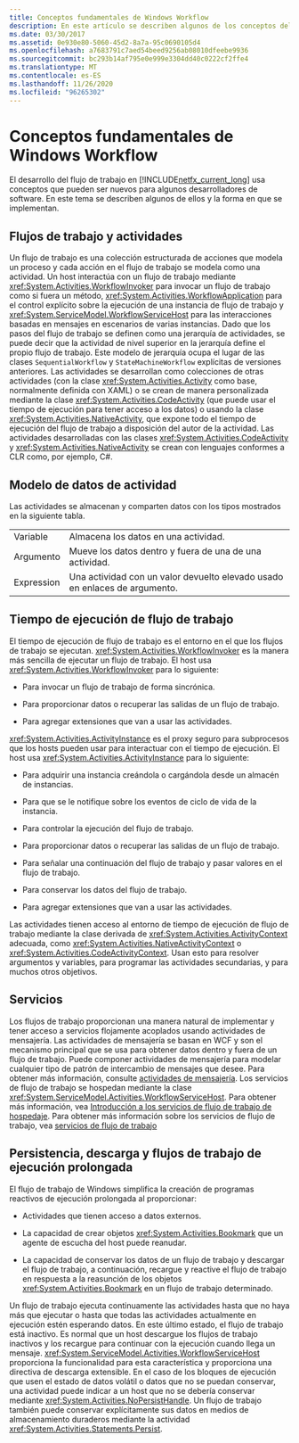 ```yaml
---
title: Conceptos fundamentales de Windows Workflow
description: En este artículo se describen algunos de los conceptos del desarrollo de flujos de trabajo en el .NET Framework 4.6.1 que pueden ser desconocidos para algunos desarrolladores.
ms.date: 03/30/2017
ms.assetid: 0e930e80-5060-45d2-8a7a-95c0690105d4
ms.openlocfilehash: a7683791c7aed54beed9256ab08010dfeebe9936
ms.sourcegitcommit: bc293b14af795e0e999e3304dd40c0222cf2ffe4
ms.translationtype: MT
ms.contentlocale: es-ES
ms.lasthandoff: 11/26/2020
ms.locfileid: "96265302"
---
```

# <a name="fundamental-windows-workflow-concepts"></a>Conceptos fundamentales de Windows Workflow

El desarrollo del flujo de trabajo en [!INCLUDE[netfx_current_long](../../../includes/netfx-current-long-md.md)] usa conceptos que pueden ser nuevos para algunos desarrolladores de software. En este tema se describen algunos de ellos y la forma en que se implementan.  
  
## <a name="workflows-and-activities"></a>Flujos de trabajo y actividades  

 Un flujo de trabajo es una colección estructurada de acciones que modela un proceso y cada acción en el flujo de trabajo se modela como una actividad. Un host interactúa con un flujo de trabajo mediante <xref:System.Activities.WorkflowInvoker> para invocar un flujo de trabajo como si fuera un método, <xref:System.Activities.WorkflowApplication> para el control explícito sobre la ejecución de una instancia de flujo de trabajo y <xref:System.ServiceModel.WorkflowServiceHost> para las interacciones basadas en mensajes en escenarios de varias instancias. Dado que los pasos del flujo de trabajo se definen como una jerarquía de actividades, se puede decir que la actividad de nivel superior en la jerarquía define el propio flujo de trabajo. Este modelo de jerarquía ocupa el lugar de las clases `SequentialWorkflow` y `StateMachineWorkflow` explícitas de versiones anteriores. Las actividades se desarrollan como colecciones de otras actividades (con la clase <xref:System.Activities.Activity> como base, normalmente definida con XAML) o se crean de manera personalizada mediante la clase <xref:System.Activities.CodeActivity> (que puede usar el tiempo de ejecución para tener acceso a los datos) o usando la clase <xref:System.Activities.NativeActivity>, que expone todo el tiempo de ejecución del flujo de trabajo a disposición del autor de la actividad. Las actividades desarrolladas con las clases <xref:System.Activities.CodeActivity> y <xref:System.Activities.NativeActivity> se crean con lenguajes conformes a CLR como, por ejemplo, C#.  
  
## <a name="activity-data-model"></a>Modelo de datos de actividad  

 Las actividades se almacenan y comparten datos con los tipos mostrados en la siguiente tabla.  
  
|||  
|-|-|  
|Variable|Almacena los datos en una actividad.|  
|Argumento|Mueve los datos dentro y fuera de una de una actividad.|  
|Expression|Una actividad con un valor devuelto elevado usado en enlaces de argumento.|  
  
## <a name="workflow-runtime"></a>Tiempo de ejecución de flujo de trabajo  

 El tiempo de ejecución de flujo de trabajo es el entorno en el que los flujos de trabajo se ejecutan. <xref:System.Activities.WorkflowInvoker> es la manera más sencilla de ejecutar un flujo de trabajo. El host usa <xref:System.Activities.WorkflowInvoker> para lo siguiente:  
  
- Para invocar un flujo de trabajo de forma sincrónica.  
  
- Para proporcionar datos o recuperar las salidas de un flujo de trabajo.  
  
- Para agregar extensiones que van a usar las actividades.  
  
 <xref:System.Activities.ActivityInstance> es el proxy seguro para subprocesos que los hosts pueden usar para interactuar con el tiempo de ejecución. El host usa <xref:System.Activities.ActivityInstance> para lo siguiente:  
  
- Para adquirir una instancia creándola o cargándola desde un almacén de instancias.  
  
- Para que se le notifique sobre los eventos de ciclo de vida de la instancia.  
  
- Para controlar la ejecución del flujo de trabajo.  
  
- Para proporcionar datos o recuperar las salidas de un flujo de trabajo.  
  
- Para señalar una continuación del flujo de trabajo y pasar valores en el flujo de trabajo.  
  
- Para conservar los datos del flujo de trabajo.  
  
- Para agregar extensiones que van a usar las actividades.  
  
 Las actividades tienen acceso al entorno de tiempo de ejecución de flujo de trabajo mediante la clase derivada de <xref:System.Activities.ActivityContext> adecuada, como <xref:System.Activities.NativeActivityContext> o <xref:System.Activities.CodeActivityContext>. Usan esto para resolver argumentos y variables, para programar las actividades secundarias, y para muchos otros objetivos.  
  
## <a name="services"></a>Servicios  

 Los flujos de trabajo proporcionan una manera natural de implementar y tener acceso a servicios flojamente acoplados usando actividades de mensajería. Las actividades de mensajería se basan en WCF y son el mecanismo principal que se usa para obtener datos dentro y fuera de un flujo de trabajo. Puede componer actividades de mensajería para modelar cualquier tipo de patrón de intercambio de mensajes que desee. Para obtener más información, consulte [actividades de mensajería](../wcf/feature-details/messaging-activities.md). Los servicios de flujo de trabajo se hospedan mediante la clase <xref:System.ServiceModel.Activities.WorkflowServiceHost>. Para obtener más información, vea [Introducción a los servicios de flujo de trabajo de hospedaje](../wcf/feature-details/hosting-workflow-services-overview.md). Para obtener más información sobre los servicios de flujo de trabajo, vea [servicios de flujo de trabajo](../wcf/feature-details/workflow-services.md)  
  
## <a name="persistence-unloading-and-long-running-workflows"></a>Persistencia, descarga y flujos de trabajo de ejecución prolongada  

 El flujo de trabajo de Windows simplifica la creación de programas reactivos de ejecución prolongada al proporcionar:  
  
- Actividades que tienen acceso a datos externos.  
  
- La capacidad de crear objetos <xref:System.Activities.Bookmark> que un agente de escucha del host puede reanudar.  
  
- La capacidad de conservar los datos de un flujo de trabajo y descargar el flujo de trabajo, a continuación, recargue y reactive el flujo de trabajo en respuesta a la reasunción de los objetos <xref:System.Activities.Bookmark> en un flujo de trabajo determinado.  
  
 Un flujo de trabajo ejecuta continuamente las actividades hasta que no haya más que ejecutar o hasta que todas las actividades actualmente en ejecución estén esperando datos. En este último estado, el flujo de trabajo está inactivo. Es normal que un host descargue los flujos de trabajo inactivos y los recargue para continuar con la ejecución cuando llega un mensaje. <xref:System.ServiceModel.Activities.WorkflowServiceHost> proporciona la funcionalidad para esta característica y proporciona una directiva de descarga extensible. En el caso de los bloques de ejecución que usen el estado de datos volátil o datos que no se puedan conservar, una actividad puede indicar a un host que no se debería conservar mediante <xref:System.Activities.NoPersistHandle>. Un flujo de trabajo también puede conservar explícitamente sus datos en medios de almacenamiento duraderos mediante la actividad <xref:System.Activities.Statements.Persist>.
